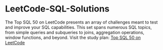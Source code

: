 # LeetCode-SQL-Solutions
The Top SQL 50 on LeetCode presents an array of challenges meant to test and improve your SQL capabilities. This set spans numerous SQL topics, from simple queries and subqueries to joins, aggregation operations, window functions, and beyond.  Visit the study plan: [Top SQL 50 on LeetCode](https://leetcode.com/studyplan/top-sql-50/)
